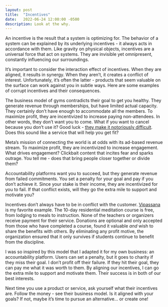 ```yaml
---
layout: post
title:  "Incentives"
date:   2022-06-24 12:00:00 -0500
description: Look at the why.
---
```

An incentive is the result that a system is optimizing for. The behavior of a system can be explained by its underlying incentives - it always acts in accordance with them. Like gravity on physical objects, incentives are a universal force that act on systems. They are invisible yet omnipresent, constantly influencing our surroundings.

It’s important to consider the interaction effect of incentives. When they are aligned, it results in synergy. When they aren’t, it creates a conflict of interest. Unfortunately, it’s often the latter - products that seem valuable on the surface can work against you in subtle ways. Here are some examples of corrupt incentives and their consequences.

The business model of gyms contradicts their goal to get you healthy. They generate revenue through memberships, but have limited actual capacity. They certainly don’t have enough to accommodate all the members. To maximize profit, they are incentivized to increase paying non-attendees. In other words, they don’t want you to come. What if you want to cancel because you don’t use it? Good luck - [they make it notoriously difficult](https://www.youtube.com/watch?v=oh8PFs0LTKc). Does this sound like a service that will help you get fit?

Meta’s mission of connecting the world is at odds with its ad-based revenue stream. To maximize profit, they are incentivized to increase engagement. What drives engagement? Clickbait content that incites fear and sparks outrage. You tell me - does that bring people closer together or divide them?

Accountability platforms want you to succeed, but they generate revenue from failed commitments. You set a penalty for your goal and pay if you don’t achieve it. Since your stake is their income, they are incentivized for you to fail. If that conflict exists, will they go the extra mile to support and motivate you?

Incentives don’t always have to be in conflict with the customer. [Vipassana]({{site.url}}/vipassana) is my favorite example. The 10-day residential meditation course is free, from lodging to meals to instruction. None of the teachers or organizers receive payment for their service. Donations are optional and only accepted from those who have completed a course, found it valuable *and* wish to share the benefits with others. By eliminating any profit motive, the organization ensured that it only survives if students continue to benefit from the discipline.

I was so inspired by this model that I adapted it for my own business: an accountability platform. Users can set a penalty, but it goes to charity if they miss their goal. I don’t profit off their failure. If they hit their goal, they can pay me what it was worth to them. By aligning our incentives, I can go the extra mile to support and motivate them. Their success is in both of our best interests.

Next time you use a product or service, ask yourself what their incentives are. Follow the money - see their business model. Is it aligned with your goals? If not, maybe it’s time to pursue an alternative… or create one!
